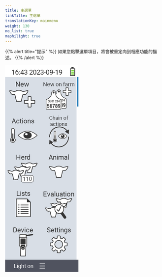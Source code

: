 ```yaml
---
title: 主選單
linkTitle: 主選單
translationKey: mainmenu
weight: 130
no_list: true
maphilight: true
---
```

{{% alert title="提示" %}}
如果您點擊選單項目，將會被重定向到相應功能的描述。
{{% /alert %}}

<img src="mainmenu.png" alt="VitalControl 主選單" title="主選單" usemap="#workmap" class="maphilight" />

<map name="workmap">
  <area shape="rect" coords="3,40,116,160" alt="新增" title="新增動物&#10;滑鼠點擊：開啟文件" href="/zh/docs/new/">
  <area shape="rect" coords="3,160,116,280" alt="動作" title="動物動作&#10;滑鼠點擊：開啟文件" href="/zh/docs/actions/">
  <area shape="rect" coords="3,280,116,400" alt="群體" title="群體選單&#10;滑鼠點擊：開啟文件" href="/zh/docs/herd/">
  <area shape="rect" coords="3,400,116,520" alt="清單" title="動物清單&#10;滑鼠點擊：開啟文件" href="/zh/docs/lists/">
  <area shape="rect" coords="3,520,116,634" alt="裝置" title="裝置&#10;滑鼠點擊：開啟文件" href="/zh/docs/device/">

  <area shape="rect" coords="116,40,230,160" alt="農場新增" title="動物存取&#10;滑鼠點擊：開啟文件" href="/zh/docs/new-on-farm/">
  <area shape="rect" coords="116,160,230,280" alt="動作鏈" title="動作鏈&#10;滑鼠點擊：開啟文件" href="/zh/docs/chain-of-actions/">
  <area shape="rect" coords="116,280,230,400" alt="動物" title="動物&#10;滑鼠點擊：開啟文件" href="/zh/docs/animal/">
  <area shape="rect" coords="116,400,230,520" alt="評估" title="評估&#10;滑鼠點擊：開啟文件" href="/zh/docs/evaluation/">
  <area shape="rect" coords="116,520,230,634" alt="設定" title="設定&#10;滑鼠點擊：開啟文件" href="/zh/docs/settings/">
</map>
